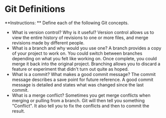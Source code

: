 # Git Definitions

**Instructions: ** Define each of the following Git concepts.

* What is version control?  Why is it useful?
Version control allows us to view the entire history of revisions to one or more files, and merge revisions made by different people.
* What is a branch and why would you use one?
A branch provides a copy of your project to work on. You could switch between branches depending on what you felt like working on. Once complete, you could merge it back into the original project. Branching allows you to discard a feature or experiment that didn't turn out quite as hoped.
* What is a commit? What makes a good commit message?
The commit message describes a save point for future reference. A good commit message is detailed and states what was changed since the last commit. 
* What is a merge conflict?
Sometimes you get merge conflicts when merging or pulling from a branch. Git will then tell you something "Conflict". It also tell you to fix the conflicts and then to commit the result. 